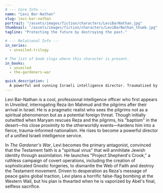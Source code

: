 ```yaml
---
# --- Core Info ---
name: "Levi Bar-Nathan"
slug: levi-bar-nathan
portrait: "/assets/images/fiction/characters/LeviBarNathan.jpg"
thumbnail: "/assets/images/fiction/characters/LeviBarNathan_thumb.jpg"
tagline: "Protecting the future by destroying the past."

# --- Relational Info ---
in_series:
  - unveiled-trilogy

# The list of book slugs where this character is present.
in_books:
  - unveiled
  - the-gardeners-war

quick_description: |
  A powerful and cunning Israeli intelligence director. Traumatized by his past, he views the Testament faith as an existential threat to his people. His "baptism" in the desert hardens into a ruthless crusade, making him the primary antagonist of the final book.
---
```

Levi Bar-Nathan is a cool, professional intelligence officer who first appears in *Unveiled*, interrogating Reza ibn Mahmud and the pilgrims after their arrival in Israel. He is a pragmatic realist who sees the pilgrims not as a spiritual phenomenon but as a potential foreign threat. Though initially outwitted when Maryam rescues Reza and the pilgrims, his "baptism" in the desert—his close proximity to the otherworldly events—hardens him into a fierce, trauma-informed nationalism. He rises to become a powerful director of a unified Israeli intelligence service.

In *The Gardener's War*, Levi becomes the primary antagonist, convinced that the Testament faith is a "spiritual virus" that will annihilate Jewish identity through assimilation. He launches "Project Shepherd's Crook," a ruthless campaign of covert operations, including the creation of sophisticated Gnostic forgeries, to dismantle the Web of Faith and destroy the Testament movement. Driven to desperation as Reza's message of peace gains global traction, Levi plans a horrific false-flag bombing at the Western Wall, but his plan is thwarted when he is vaporized by Abel's final, selfless sacrifice.
